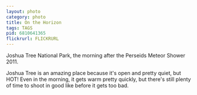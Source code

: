 ```yaml
---
layout: photo
category: photo
title: On the Horizon
tags: TAGS
pid: 6810641365
flickrurl: FLICKRURL
---
```


Joshua Tree National Park, the morning after the Perseids Meteor Shower 2011. 

Joshua Tree is an amazing place because it's open and pretty quiet, but HOT! Even in the morning, it gets warm pretty quickly, but there's still plenty of time to shoot in good like before it gets too bad.
